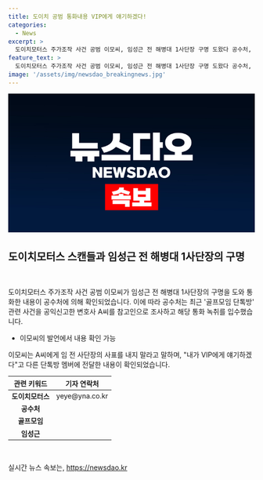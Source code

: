 ```yaml
---
title: 도이치 공범 통화내용 VIP에게 얘기하겠다!
categories:
  - News
excerpt: >
  도이치모터스 주가조작 사건 공범 이모씨, 임성근 전 해병대 1사단장 구명 도왔다 공수처, 골프모임 단톡방 통화내용 확보. 변호사 A씨 참고인 조사, 이씨 절대 사표 내지 마라, 내가 VIP에게 얘기하겠다 공개. 주가조작 의혹 핵심인물 이씨, 김건희 여사 연루 의혹. - 정다예 기자 (yeye@yna.co.kr) #도이치모터스 #공수처 #골프모임 #임성근
feature_text: >
  도이치모터스 주가조작 사건 공범 이모씨, 임성근 전 해병대 1사단장 구명 도왔다 공수처, 골프모임 단톡방 통화내용 확보. 변호사 A씨 참고인 조사, 이씨 절대 사표 내지 마라, 내가 VIP에게 얘기하겠다 공개. 주가조작 의혹 핵심인물 이씨, 김건희 여사 연루 의혹. - 정다예 기자 (yeye@yna.co.kr) #도이치모터스 #공수처 #골프모임 #임성근
image: '/assets/img/newsdao_breakingnews.jpg'
---
```


<p><img src="/assets/img/newsdao_breakingnews.jpg" alt="pcversion 속보" /></p>

<h2 data-ke-size="size26">도이치모터스 스캔들과 임성근 전 해병대 1사단장의 구명</h2>

<p data-ke-size="size16">&nbsp;</p>

<p>도이치모터스 주가조작 사건 공범 이모씨가 임성근 전 해병대 1사단장의 구명을 도와 통화한 내용이 공수처에 의해 확인되었습니다. 이에 따라 공수처는 최근 '골프모임 단톡방' 관련 사건을 공익신고한 변호사 A씨를 참고인으로 조사하고 해당 통화 녹취를 입수했습니다.</p>

<ul>
<li>이모씨의 발언에서 내용 확인 가능</li>
</ul>

<p>이모씨는 A씨에게 임 전 사단장의 사표를 내지 말라고 말하며, "내가 VIP에게 얘기하겠다"고 다른 단톡방 멤버에 전달한 내용이 확인되었습니다. </p>

<table>
<thead>
<tr>
<th>관련 키워드</th>
<th>기자 연락처</th>
</tr>
</thead>
<tbody>
<tr>
<td style="text-align: center; height: 17px;"><b>도이치모터스</b></td>
<td style="text-align: center; height: 17px;">yeye@yna.co.kr</td>
</tr>
<tr>
<td style="text-align: center; height: 17px;"><b>공수처</b></td>
<td style="text-align: center; height: 17px;"></td>
</tr>
<tr>
<td style="text-align: center; height: 17px;"><b>골프모임</b></td>
<td style="text-align: center; height: 17px;"></td>
</tr>
<tr>
<td style="text-align: center; height: 17px;"><b>임성근</b></td>
<td style="text-align: center; height: 17px;"></td>
</tr>
</tbody>
</table>

<p data-ke-size="size16">&nbsp;</p>
실시간 뉴스 속보는, <a href="https://newsdao.kr" rel="dofollow">https://newsdao.kr</a>


